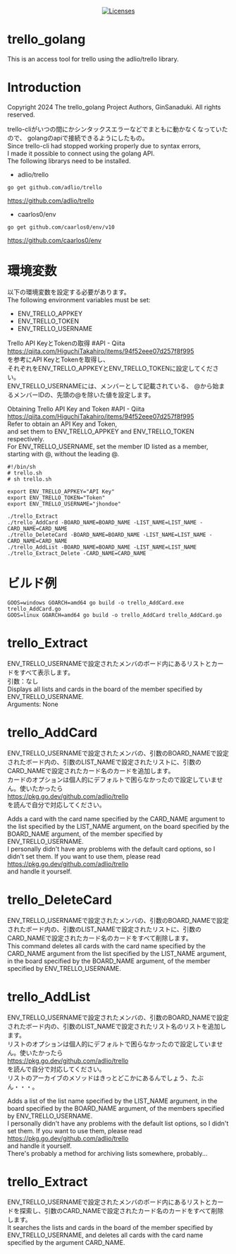 <p align="center">
    <a href="https://opensource.org/licenses/BSD-3-Clause"><img src="https://img.shields.io/badge/license-bsd-orange.svg" alt="Licenses"></a>
</p>

# trello_golang
This is an access tool for trello using the adlio/trello library.  

# Introduction
Copyright 2024 The trello_golang Project Authors, GinSanaduki.
All rights reserved.

trello-cliがいつの間にかシンタックスエラーなどでまともに動かなくなっていたので、
golangのapiで接続できるようにしたもの。  
Since trello-cli had stopped working properly due to syntax errors,  
I made it possible to connect using the golang API.  
The following librarys need to be installed.  
* adlio/trello
```
go get github.com/adlio/trello
```
https://github.com/adlio/trello
* caarlos0/env
```
go get github.com/caarlos0/env/v10
```
https://github.com/caarlos0/env

# 環境変数
以下の環境変数を設定する必要があります。  
The following environment variables must be set:  
* ENV_TRELLO_APPKEY
* ENV_TRELLO_TOKEN
* ENV_TRELLO_USERNAME

Trello API KeyとTokenの取得 #API - Qiita  
https://qiita.com/HiguchiTakahiro/items/94f52eee07d257f8f995  
を参考にAPI KeyとTokenを取得し、  
それぞれをENV_TRELLO_APPKEYとENV_TRELLO_TOKENに設定してください。  
ENV_TRELLO_USERNAMEには、メンバーとして記載されている、
@から始まるメンバーIDの、先頭の@を除いた値を設定します。

Obtaining Trello API Key and Token #API - Qiita  
https://qiita.com/HiguchiTakahiro/items/94f52eee07d257f8f995  
Refer to obtain an API Key and Token,  
and set them to ENV_TRELLO_APPKEY and ENV_TRELLO_TOKEN respectively.  
For ENV_TRELLO_USERNAME, set the member ID listed as a member,  
starting with @, without the leading @.  

```
#!/bin/sh
# trello.sh
# sh trello.sh

export ENV_TRELLO_APPKEY="API Key"
export ENV_TRELLO_TOKEN="Token"
export ENV_TRELLO_USERNAME="jhondoe"

./trello_Extract
./trello_AddCard -BOARD_NAME=BOARD_NAME -LIST_NAME=LIST_NAME -CARD_NAME=CARD_NAME
./trello_DeleteCard -BOARD_NAME=BOARD_NAME -LIST_NAME=LIST_NAME -CARD_NAME=CARD_NAME
./trello_AddList -BOARD_NAME=BOARD_NAME -LIST_NAME=LIST_NAME
./trello_Extract_Delete -CARD_NAME=CARD_NAME
```

# ビルド例
```
GOOS=windows GOARCH=amd64 go build -o trello_AddCard.exe trello_AddCard.go
GOOS=linux GOARCH=amd64 go build -o trello_AddCard trello_AddCard.go
```

# trello_Extract
ENV_TRELLO_USERNAMEで設定されたメンバのボード内にあるリストとカードをすべて表示します。  
引数：なし  
Displays all lists and cards in the board of the member specified by ENV_TRELLO_USERNAME.  
Arguments: None  

# trello_AddCard
ENV_TRELLO_USERNAMEで設定されたメンバの、引数のBOARD_NAMEで設定されたボード内の、引数のLIST_NAMEで設定されたリストに、引数のCARD_NAMEで設定されたカード名のカードを追加します。  
カードのオプションは個人的にデフォルトで困らなかったので設定していません。使いたかったら  
https://pkg.go.dev/github.com/adlio/trello   
を読んで自分で対応してください。  

Adds a card with the card name specified by the CARD_NAME argument to the list specified by the LIST_NAME argument, on the board specified by the BOARD_NAME argument, of the member specified by ENV_TRELLO_USERNAME.  
I personally didn't have any problems with the default card options, so I didn't set them. If you want to use them, please read  
https://pkg.go.dev/github.com/adlio/trello  
and handle it yourself.  

# trello_DeleteCard
ENV_TRELLO_USERNAMEで設定されたメンバの、引数のBOARD_NAMEで設定されたボード内の、引数のLIST_NAMEで設定されたリストに、引数のCARD_NAMEで設定されたカード名のカードをすべて削除します。  
This command deletes all cards with the card name specified by the CARD_NAME argument from the list specified by the LIST_NAME argument, in the board specified by the BOARD_NAME argument, of the member specified by ENV_TRELLO_USERNAME.  

# trello_AddList
ENV_TRELLO_USERNAMEで設定されたメンバの、引数のBOARD_NAMEで設定されたボード内の、引数のLIST_NAMEで設定されたリスト名のリストを追加します。  
リストのオプションは個人的にデフォルトで困らなかったので設定していません。使いたかったら  
https://pkg.go.dev/github.com/adlio/trello    
を読んで自分で対応してください。   
リストのアーカイブのメソッドはきっとどこかにあるんでしょう、たぶん・・・。  

Adds a list of the list name specified by the LIST_NAME argument, in the board specified by the BOARD_NAME argument, of the members specified by ENV_TRELLO_USERNAME.  
I personally didn't have any problems with the default list options, so I didn't set them. If you want to use them, please read  
https://pkg.go.dev/github.com/adlio/trello  
and handle it yourself.  
There's probably a method for archiving lists somewhere, probably...  

# trello_Extract
ENV_TRELLO_USERNAMEで設定されたメンバのボード内にあるリストとカードを探索し、引数のCARD_NAMEで設定されたカード名のカードをすべて削除します。  
It searches the lists and cards in the board of the member specified by ENV_TRELLO_USERNAME, and deletes all cards with the card name specified by the argument CARD_NAME.  
